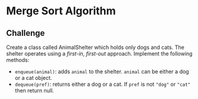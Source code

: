 # Merge Sort Algorithm
## Challenge
Create a class called AnimalShelter which holds only dogs and cats. The shelter operates using a _first-in_, _first-out_ approach.
Implement the following methods:
* `enqueue(animal)`: adds `animal` to the shelter. `animal` can be either a dog or a cat object.
* `dequeue(pref)`: returns either a dog or a cat. If `pref` is not `"dog"` or `"cat"` then return null.
